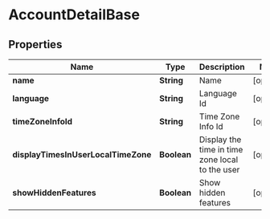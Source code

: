 
# AccountDetailBase

## Properties
Name | Type | Description | Notes
------------ | ------------- | ------------- | -------------
**name** | **String** | Name |  [optional]
**language** | **String** | Language Id |  [optional]
**timeZoneInfoId** | **String** | Time Zone Info Id |  [optional]
**displayTimesInUserLocalTimeZone** | **Boolean** | Display the time in time zone local to the user |  [optional]
**showHiddenFeatures** | **Boolean** | Show hidden features |  [optional]



